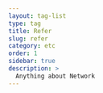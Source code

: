 ```yaml
---
layout: tag-list
type: tag
title: Refer
slug: refer
category: etc
order: 1
sidebar: true
description: >
  Anything about Network
---
```

